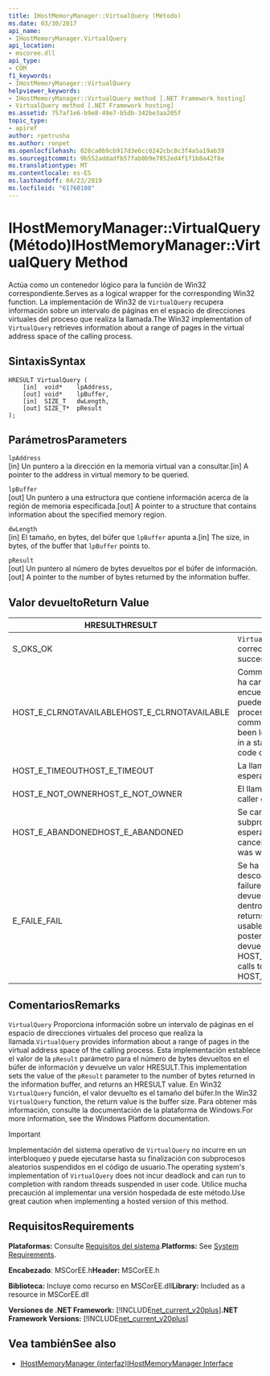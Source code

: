 ```yaml
---
title: IHostMemoryManager::VirtualQuery (Método)
ms.date: 03/30/2017
api_name:
- IHostMemoryManager.VirtualQuery
api_location:
- mscoree.dll
api_type:
- COM
f1_keywords:
- IHostMemoryManager::VirtualQuery
helpviewer_keywords:
- IHostMemoryManager::VirtualQuery method [.NET Framework hosting]
- VirtualQuery method [.NET Framework hosting]
ms.assetid: 757af1e6-b9e8-49e7-b5db-342be3aa205f
topic_type:
- apiref
author: rpetrusha
ms.author: ronpet
ms.openlocfilehash: 028ca0b9cb917d3e6cc0242cbc8c3f4a5a19ab39
ms.sourcegitcommit: 9b552addadfb57fab0b9e7852ed4f1f1b8a42f8e
ms.translationtype: MT
ms.contentlocale: es-ES
ms.lasthandoff: 04/23/2019
ms.locfileid: "61760108"
---
```

# <a name="ihostmemorymanagervirtualquery-method"></a><span data-ttu-id="6493d-102">IHostMemoryManager::VirtualQuery (Método)</span><span class="sxs-lookup"><span data-stu-id="6493d-102">IHostMemoryManager::VirtualQuery Method</span></span>
<span data-ttu-id="6493d-103">Actúa como un contenedor lógico para la función de Win32 correspondiente.</span><span class="sxs-lookup"><span data-stu-id="6493d-103">Serves as a logical wrapper for the corresponding Win32 function.</span></span> <span data-ttu-id="6493d-104">La implementación de Win32 de `VirtualQuery` recupera información sobre un intervalo de páginas en el espacio de direcciones virtuales del proceso que realiza la llamada.</span><span class="sxs-lookup"><span data-stu-id="6493d-104">The Win32 implementation of `VirtualQuery` retrieves information about a range of pages in the virtual address space of the calling process.</span></span>  
  
## <a name="syntax"></a><span data-ttu-id="6493d-105">Sintaxis</span><span class="sxs-lookup"><span data-stu-id="6493d-105">Syntax</span></span>  
  
```  
HRESULT VirtualQuery (  
    [in]  void*    lpAddress,  
    [out] void*    lpBuffer,  
    [in]  SIZE_T   dwLength,  
    [out] SIZE_T*  pResult  
);  
```  
  
## <a name="parameters"></a><span data-ttu-id="6493d-106">Parámetros</span><span class="sxs-lookup"><span data-stu-id="6493d-106">Parameters</span></span>  
 `lpAddress`  
 <span data-ttu-id="6493d-107">[in] Un puntero a la dirección en la memoria virtual van a consultar.</span><span class="sxs-lookup"><span data-stu-id="6493d-107">[in] A pointer to the address in virtual memory to be queried.</span></span>  
  
 `lpBuffer`  
 <span data-ttu-id="6493d-108">[out] Un puntero a una estructura que contiene información acerca de la región de memoria especificada.</span><span class="sxs-lookup"><span data-stu-id="6493d-108">[out] A pointer to a structure that contains information about the specified memory region.</span></span>  
  
 `dwLength`  
 <span data-ttu-id="6493d-109">[in] El tamaño, en bytes, del búfer que `lpBuffer` apunta a.</span><span class="sxs-lookup"><span data-stu-id="6493d-109">[in] The size, in bytes, of the buffer that `lpBuffer` points to.</span></span>  
  
 `pResult`  
 <span data-ttu-id="6493d-110">[out] Un puntero al número de bytes devueltos por el búfer de información.</span><span class="sxs-lookup"><span data-stu-id="6493d-110">[out] A pointer to the number of bytes returned by the information buffer.</span></span>  
  
## <a name="return-value"></a><span data-ttu-id="6493d-111">Valor devuelto</span><span class="sxs-lookup"><span data-stu-id="6493d-111">Return Value</span></span>  
  
|<span data-ttu-id="6493d-112">HRESULT</span><span class="sxs-lookup"><span data-stu-id="6493d-112">HRESULT</span></span>|<span data-ttu-id="6493d-113">Descripción</span><span class="sxs-lookup"><span data-stu-id="6493d-113">Description</span></span>|  
|-------------|-----------------|  
|<span data-ttu-id="6493d-114">S_OK</span><span class="sxs-lookup"><span data-stu-id="6493d-114">S_OK</span></span>|<span data-ttu-id="6493d-115">`VirtualQuery` se devolvió correctamente.</span><span class="sxs-lookup"><span data-stu-id="6493d-115">`VirtualQuery` returned successfully.</span></span>|  
|<span data-ttu-id="6493d-116">HOST_E_CLRNOTAVAILABLE</span><span class="sxs-lookup"><span data-stu-id="6493d-116">HOST_E_CLRNOTAVAILABLE</span></span>|<span data-ttu-id="6493d-117">Common language runtime (CLR) no se ha cargado en un proceso o el CLR se encuentra en un estado en el que no se puede ejecutar código administrado o procesar la llamada correctamente.</span><span class="sxs-lookup"><span data-stu-id="6493d-117">The common language runtime (CLR) has not been loaded into a process, or the CLR is in a state in which it cannot run managed code or process the call successfully.</span></span>|  
|<span data-ttu-id="6493d-118">HOST_E_TIMEOUT</span><span class="sxs-lookup"><span data-stu-id="6493d-118">HOST_E_TIMEOUT</span></span>|<span data-ttu-id="6493d-119">La llamada ha agotado el tiempo de espera.</span><span class="sxs-lookup"><span data-stu-id="6493d-119">The call timed out.</span></span>|  
|<span data-ttu-id="6493d-120">HOST_E_NOT_OWNER</span><span class="sxs-lookup"><span data-stu-id="6493d-120">HOST_E_NOT_OWNER</span></span>|<span data-ttu-id="6493d-121">El llamador no posee el bloqueo.</span><span class="sxs-lookup"><span data-stu-id="6493d-121">The caller does not own the lock.</span></span>|  
|<span data-ttu-id="6493d-122">HOST_E_ABANDONED</span><span class="sxs-lookup"><span data-stu-id="6493d-122">HOST_E_ABANDONED</span></span>|<span data-ttu-id="6493d-123">Se canceló un evento mientras un subproceso bloqueado o fibra estaba esperando en ella.</span><span class="sxs-lookup"><span data-stu-id="6493d-123">An event was canceled while a blocked thread or fiber was waiting on it.</span></span>|  
|<span data-ttu-id="6493d-124">E_FAIL</span><span class="sxs-lookup"><span data-stu-id="6493d-124">E_FAIL</span></span>|<span data-ttu-id="6493d-125">Se ha producido un error irrecuperable desconocido.</span><span class="sxs-lookup"><span data-stu-id="6493d-125">An unknown catastrophic failure occurred.</span></span> <span data-ttu-id="6493d-126">Cuando un método devuelve E_FAIL, CLR ya no es utilizable dentro del proceso.</span><span class="sxs-lookup"><span data-stu-id="6493d-126">When a method returns E_FAIL, the CLR is no longer usable within the process.</span></span> <span data-ttu-id="6493d-127">Las llamadas posteriores a métodos de hospedaje devuelven HOST_E_CLRNOTAVAILABLE.</span><span class="sxs-lookup"><span data-stu-id="6493d-127">Subsequent calls to hosting methods return HOST_E_CLRNOTAVAILABLE.</span></span>|  
  
## <a name="remarks"></a><span data-ttu-id="6493d-128">Comentarios</span><span class="sxs-lookup"><span data-stu-id="6493d-128">Remarks</span></span>  
 <span data-ttu-id="6493d-129">`VirtualQuery` Proporciona información sobre un intervalo de páginas en el espacio de direcciones virtuales del proceso que realiza la llamada.</span><span class="sxs-lookup"><span data-stu-id="6493d-129">`VirtualQuery` provides information about a range of pages in the virtual address space of the calling process.</span></span> <span data-ttu-id="6493d-130">Esta implementación establece el valor de la `pResult` parámetro para el número de bytes devueltos en el búfer de información y devuelve un valor HRESULT.</span><span class="sxs-lookup"><span data-stu-id="6493d-130">This implementation sets the value of the `pResult` parameter to the number of bytes returned in the information buffer, and returns an HRESULT value.</span></span> <span data-ttu-id="6493d-131">En Win32 `VirtualQuery` función, el valor devuelto es el tamaño del búfer.</span><span class="sxs-lookup"><span data-stu-id="6493d-131">In the Win32 `VirtualQuery` function, the return value is the buffer size.</span></span> <span data-ttu-id="6493d-132">Para obtener más información, consulte la documentación de la plataforma de Windows.</span><span class="sxs-lookup"><span data-stu-id="6493d-132">For more information, see the Windows Platform documentation.</span></span>  
  
> [!IMPORTANT]
>  <span data-ttu-id="6493d-133">Implementación del sistema operativo de `VirtualQuery` no incurre en un interbloqueo y puede ejecutarse hasta su finalización con subprocesos aleatorios suspendidos en el código de usuario.</span><span class="sxs-lookup"><span data-stu-id="6493d-133">The operating system's implementation of `VirtualQuery` does not incur deadlock and can run to completion with random threads suspended in user code.</span></span> <span data-ttu-id="6493d-134">Utilice mucha precaución al implementar una versión hospedada de este método.</span><span class="sxs-lookup"><span data-stu-id="6493d-134">Use great caution when implementing a hosted version of this method.</span></span>  
  
## <a name="requirements"></a><span data-ttu-id="6493d-135">Requisitos</span><span class="sxs-lookup"><span data-stu-id="6493d-135">Requirements</span></span>  
 <span data-ttu-id="6493d-136">**Plataformas:** Consulte [Requisitos del sistema](../../../../docs/framework/get-started/system-requirements.md).</span><span class="sxs-lookup"><span data-stu-id="6493d-136">**Platforms:** See [System Requirements](../../../../docs/framework/get-started/system-requirements.md).</span></span>  
  
 <span data-ttu-id="6493d-137">**Encabezado**: MSCorEE.h</span><span class="sxs-lookup"><span data-stu-id="6493d-137">**Header:** MSCorEE.h</span></span>  
  
 <span data-ttu-id="6493d-138">**Biblioteca:** Incluye como recurso en MSCorEE.dll</span><span class="sxs-lookup"><span data-stu-id="6493d-138">**Library:** Included as a resource in MSCorEE.dll</span></span>  
  
 <span data-ttu-id="6493d-139">**Versiones de .NET Framework:** [!INCLUDE[net_current_v20plus](../../../../includes/net-current-v20plus-md.md)]</span><span class="sxs-lookup"><span data-stu-id="6493d-139">**.NET Framework Versions:** [!INCLUDE[net_current_v20plus](../../../../includes/net-current-v20plus-md.md)]</span></span>  
  
## <a name="see-also"></a><span data-ttu-id="6493d-140">Vea también</span><span class="sxs-lookup"><span data-stu-id="6493d-140">See also</span></span>

- [<span data-ttu-id="6493d-141">IHostMemoryManager (interfaz)</span><span class="sxs-lookup"><span data-stu-id="6493d-141">IHostMemoryManager Interface</span></span>](../../../../docs/framework/unmanaged-api/hosting/ihostmemorymanager-interface.md)
